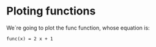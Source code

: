 # Ploting functions

We´re going to plot the func function, whose equation is:


``func(x) = 2 x + 1``